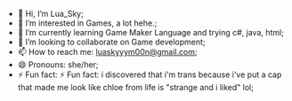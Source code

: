 - 👋 Hi, I’m Lua_Sky;
- 👀 I’m interested in Games, a lot hehe.;
- 🌱 I’m currently learning Game Maker Language and trying c#, java, html;
- 💞️ I’m looking to collaborate on Game development;
- 📫 How to reach me: luaskyyym00n@gmail.com;
- 😄 Pronouns: she/her;
- ⚡ Fun fact: ⚡ Fun fact: i discovered that i'm trans because i've put a cap that made me look like chloe from life is "strange and i liked" lol;

<!---
guirume/guirume is a ✨ special ✨ repository because its `README.md` (this file) appears on your GitHub profile.
You can click the Preview link to take a look at your changes.
--->
